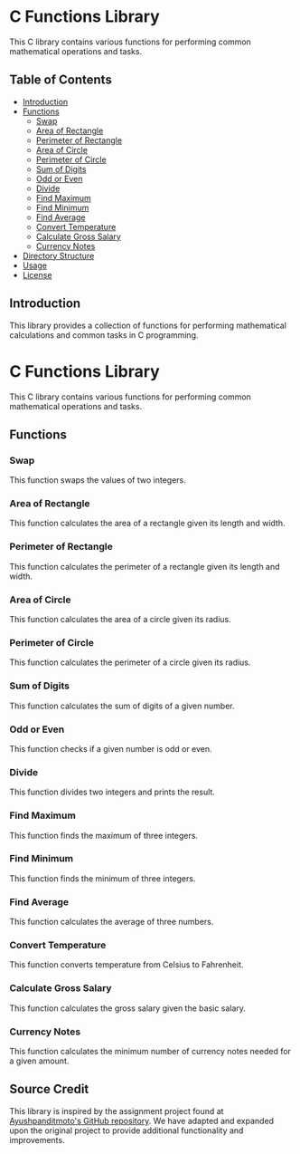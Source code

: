# C Functions Library

This C library contains various functions for performing common mathematical operations and tasks.

## Table of Contents

- [Introduction](#introduction)
- [Functions](#functions)
  - [Swap](#swap)
  - [Area of Rectangle](#area-of-rectangle)
  - [Perimeter of Rectangle](#perimeter-of-rectangle)
  - [Area of Circle](#area-of-circle)
  - [Perimeter of Circle](#perimeter-of-circle)
  - [Sum of Digits](#sum-of-digits)
  - [Odd or Even](#odd-or-even)
  - [Divide](#divide)
  - [Find Maximum](#find-maximum)
  - [Find Minimum](#find-minimum)
  - [Find Average](#find-average)
  - [Convert Temperature](#convert-temperature)
  - [Calculate Gross Salary](#calculate-gross-salary)
  - [Currency Notes](#currency-notes)
- [Directory Structure](#directory-structure)
- [Usage](#usage)
- [License](#license)

## Introduction

This library provides a collection of functions for performing mathematical calculations and common tasks in C programming.

# C Functions Library

This C library contains various functions for performing common mathematical operations and tasks.

## Functions

### Swap

This function swaps the values of two integers.

### Area of Rectangle

This function calculates the area of a rectangle given its length and width.

### Perimeter of Rectangle

This function calculates the perimeter of a rectangle given its length and width.

### Area of Circle

This function calculates the area of a circle given its radius.

### Perimeter of Circle

This function calculates the perimeter of a circle given its radius.

### Sum of Digits

This function calculates the sum of digits of a given number.

### Odd or Even

This function checks if a given number is odd or even.

### Divide

This function divides two integers and prints the result.

### Find Maximum

This function finds the maximum of three integers.

### Find Minimum

This function finds the minimum of three integers.

### Find Average

This function calculates the average of three numbers.

### Convert Temperature

This function converts temperature from Celsius to Fahrenheit.

### Calculate Gross Salary

This function calculates the gross salary given the basic salary.

### Currency Notes

This function calculates the minimum number of currency notes needed for a given amount.


## Source Credit

This library is inspired by the assignment project found at [Ayushpanditmoto's GitHub repository](https://github.com/Ayushpanditmoto/assignmentForjunior). We have adapted and expanded upon the original project to provide additional functionality and improvements.
